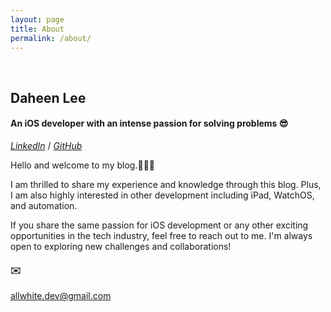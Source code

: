 ```yaml
---
layout: page
title: About
permalink: /about/
---
```




&nbsp;

## Daheen Lee 

#### An iOS developer with an intense passion for solving problems 😎

[*LinkedIn*](https://www.linkedin.com/in/daheen-dana-lee-622bb1189/) / [*GitHub*](https://github.com/daheenallwhite)
&nbsp;

Hello and welcome to my blog.🙋🏻‍♀️
&nbsp;

I am thrilled to share my experience and knowledge through this blog.
Plus, I am also highly interested in other development including iPad, WatchOS, and automation. 
&nbsp;

If you share the same passion for iOS development or any other exciting opportunities in the tech industry, feel free to reach out to me. I'm always open to exploring new challenges and collaborations!
&nbsp;

#### ✉️
[allwhite.dev@gmail.com](mailto:allwhite.dev@gmail.com)
